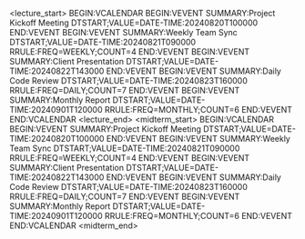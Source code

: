 <lecture_start>
BEGIN:VCALENDAR
BEGIN:VEVENT
SUMMARY:Project Kickoff Meeting
DTSTART;VALUE=DATE-TIME:20240820T100000
END:VEVENT
BEGIN:VEVENT
SUMMARY:Weekly Team Sync
DTSTART;VALUE=DATE-TIME:20240821T090000
RRULE:FREQ=WEEKLY;COUNT=4
END:VEVENT
BEGIN:VEVENT
SUMMARY:Client Presentation
DTSTART;VALUE=DATE-TIME:20240822T143000
END:VEVENT
BEGIN:VEVENT
SUMMARY:Daily Code Review
DTSTART;VALUE=DATE-TIME:20240823T160000
RRULE:FREQ=DAILY;COUNT=7
END:VEVENT
BEGIN:VEVENT
SUMMARY:Monthly Report
DTSTART;VALUE=DATE-TIME:20240901T120000
RRULE:FREQ=MONTHLY;COUNT=6
END:VEVENT
END:VCALENDAR
<lecture_end>
<midterm_start>
BEGIN:VCALENDAR
BEGIN:VEVENT
SUMMARY:Project Kickoff Meeting
DTSTART;VALUE=DATE-TIME:20240820T100000
END:VEVENT
BEGIN:VEVENT
SUMMARY:Weekly Team Sync
DTSTART;VALUE=DATE-TIME:20240821T090000
RRULE:FREQ=WEEKLY;COUNT=4
END:VEVENT
BEGIN:VEVENT
SUMMARY:Client Presentation
DTSTART;VALUE=DATE-TIME:20240822T143000
END:VEVENT
BEGIN:VEVENT
SUMMARY:Daily Code Review
DTSTART;VALUE=DATE-TIME:20240823T160000
RRULE:FREQ=DAILY;COUNT=7
END:VEVENT
BEGIN:VEVENT
SUMMARY:Monthly Report
DTSTART;VALUE=DATE-TIME:20240901T120000
RRULE:FREQ=MONTHLY;COUNT=6
END:VEVENT
END:VCALENDAR
<midterm_end>
